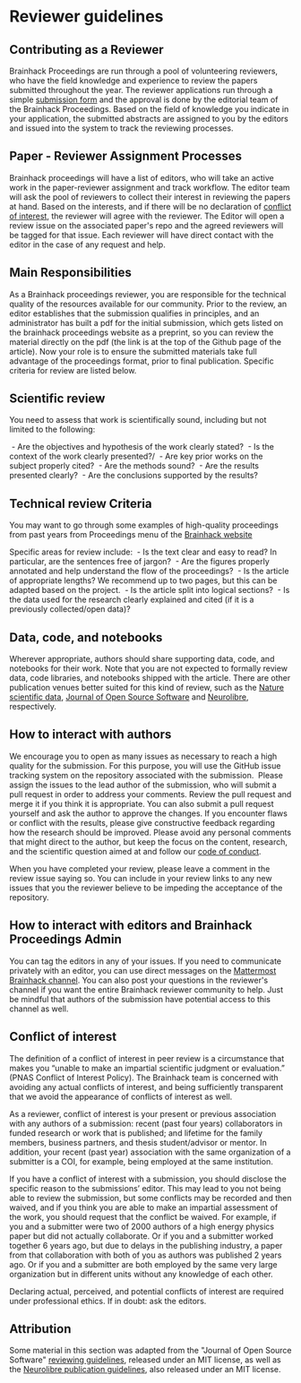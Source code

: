 # Reviewer guidelines

## Contributing as a Reviewer

Brainhack Proceedings are run through a pool of volunteering reviewers, who have the field knowledge and experience to review the papers submitted throughout the year. The reviewer applications run through a simple [submission form](https://docs.google.com/forms/d/1b0aocfAFb4Pb3dOG4YLN7TzOu51HL_DCgNfoW0IafsU/edit?ts=5fa6ba0a&gxids=7757) and the approval is done by the editorial team of the Brainhack Proceedings. Based on the field of knowledge you indicate in your application, the submitted abstracts are assigned to you by the editors and issued into the system to track the reviewing processes.


## Paper - Reviewer Assignment Processes

Brainhack proceedings will have a list of editors, who will take an active work in the paper-reviewer assignment and track workflow. The editor team will ask the pool of reviewers to collect their interest in reviewing the papers at hand. Based on the interests, and if there will be no declaration of [conflict of interest](#conflict-of-interest), the reviewer will agree with the reviewer. The Editor will open a review issue on the associated paper's repo and the agreed reviewers will be tagged for that issue. Each reviewer will have direct contact with the editor in the case of any request and help.


## Main Responsibilities

As a Brainhack proceedings reviewer, you are responsible for the technical quality of the resources available for our community. Prior to the review, an editor establishes that the submission qualifies in principles, and an administrator has built a pdf for the initial submission, which gets listed on the brainhack proceedings website as a preprint, so you can review the material directly on the pdf (the link is at the top of the Github page of the article). Now your role is to ensure the submitted materials take full advantage of the proceedings format, prior to final publication. Specific criteria for review are listed below.


## Scientific review
You need to assess that work is scientifically sound, including but not limited to the following:

 - Are the objectives and hypothesis of the work clearly stated?
 - Is the context of the work clearly presented?/
 - Are key prior works on the subject properly cited?
 - Are the methods sound?
 - Are the results presented clearly?
 - Are the conclusions supported by the results?
  

## Technical review Criteria
You may want to go through some examples of high-quality proceedings from past years from Proceedings menu of the [Brainhack website](brainhack.org)

Specific areas for review include:
 - Is the text clear and easy to read? In particular, are the sentences free of jargon?
 - Are the figures properly annotated and help understand the flow of the proceedings?
 - Is the article of appropriate lengths? We recommend up to two pages, but this can be adapted based on the project.
 - Is the article split into logical sections?
 - Is the data used for the research clearly explained and cited (if it is a previously collected/open data)?

## Data, code, and notebooks
Wherever appropriate, authors should share supporting data, code, and notebooks for their work. Note that you are not expected to formally review data, code libraries, and notebooks shipped with the article. There are other publication venues better suited for this kind of review, such as the [Nature scientific data](https://www.nature.com/sdata/), [Journal of Open Source Software](https://joss.theoj.org/) and [Neurolibre](https://neurolibre.com), respectively.

## How to interact with authors
We encourage you to open as many issues as necessary to reach a high quality for the submission. For this purpose, you will use the GitHub issue tracking system on the repository associated with the submission.  Please assign the issues to the lead author of the submission, who will submit a pull request in order to address your comments. Review the pull request and merge it if you think it is appropriate. You can also submit a pull request yourself and ask the author to approve the changes. If you encounter flaws or conflict with the results, please give constructive feedback regarding how the research should be improved. Please avoid any personal comments that might direct to the author, but keep the focus on the content, research, and the scientific question aimed at and follow our [code of conduct](https://brainhack-proceedings.readthedocs.io/en/latest/COC.html).

When you have completed your review, please leave a comment in the review issue saying so. You can include in your review links to any new issues that you the reviewer believe to be impeding the acceptance of the repository. 

## How to interact with editors and Brainhack Proceedings Admin
You can tag the editors in any of your issues. If you need to communicate privately with an editor, you can use direct messages on the [Mattermost Brainhack channel](https://mattermost.brainhack.org). You can also post your questions in the reviewer's channel if you want the entire Brainhack reviewer community to help. Just be mindful that authors of the submission have potential access to this channel as well.

## Conflict of interest
The definition of a conflict of interest in peer review is a circumstance that makes you “unable to make an impartial scientific judgment or evaluation.” (PNAS Conflict of Interest Policy). The Brainhack team is concerned with avoiding any actual conflicts of interest, and being sufficiently transparent that we avoid the appearance of conflicts of interest as well.

As a reviewer, conflict of interest is your present or previous association with any authors of a submission: recent (past four years) collaborators in funded research or work that is published; and lifetime for the family members, business partners, and thesis student/advisor or mentor. In addition, your recent (past year) association with the same organization of a submitter is a COI, for example, being employed at the same institution.

If you have a conflict of interest with a submission, you should disclose the specific reason to the submissions’ editor. This may lead to you not being able to review the submission, but some conflicts may be recorded and then waived, and if you think you are able to make an impartial assessment of the work, you should request that the conflict be waived. For example, if you and a submitter were two of 2000 authors of a high energy physics paper but did not actually collaborate. Or if you and a submitter worked together 6 years ago, but due to delays in the publishing industry, a paper from that collaboration with both of you as authors was published 2 years ago. Or if you and a submitter are both employed by the same very large organization but in different units without any knowledge of each other.

Declaring actual, perceived, and potential conflicts of interest are required under professional ethics. If in doubt: ask the editors.

## Attribution
Some material in this section was adapted from the "Journal of Open Source Software" [reviewing guidelines](https://github.com/openjournals/joss/blob/master/docs/reviewer_guidelines.md), released under an MIT license, as well as the [Neurolibre publication guidelines](https://docs.neurolibre.com/en/latest/), also released under an MIT license.
